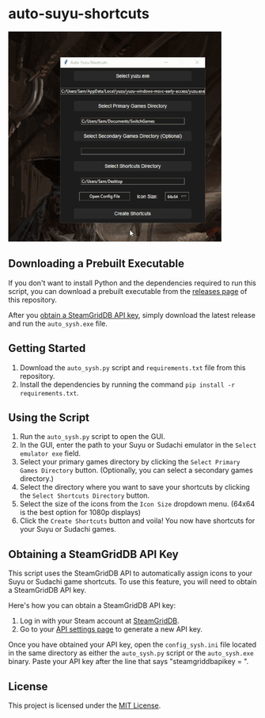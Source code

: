 # auto-suyu-shortcuts

![](https://github.com/nosekefik/auto-suyu-shortcuts/blob/main/example.gif)

## Downloading a Prebuilt Executable

If you don't want to install Python and the dependencies required to run this script, you can download a prebuilt executable from the [releases page](https://github.com/nosekefik/auto-suyu-shortcuts/releases) of this repository.

After you [obtain a SteamGridDB API key](#obtaining-a-steamgriddb-api-key), simply download the latest release and run the `auto_sysh.exe` file.

## Getting Started

1. Download the `auto_sysh.py` script and `requirements.txt` file from this repository.
2. Install the dependencies by running the command `pip install -r requirements.txt`.

## Using the Script

1. Run the `auto_sysh.py` script to open the GUI.
2. In the GUI, enter the path to your Suyu or Sudachi emulator in the `Select emulator exe` field.
3. Select your primary games directory by clicking the `Select Primary Games Directory` button. (Optionally, you can select a secondary games directory.)
4. Select the directory where you want to save your shortcuts by clicking the `Select Shortcuts Directory` button.
5. Select the size of the icons from the `Icon Size` dropdown menu. (64x64 is the best option for 1080p displays)
6. Click the `Create Shortcuts` button and voila! You now have shortcuts for your Suyu or Sudachi games.

## Obtaining a SteamGridDB API Key

This script uses the SteamGridDB API to automatically assign icons to your Suyu or Sudachi game shortcuts. To use this feature, you will need to obtain a SteamGridDB API key.

Here's how you can obtain a SteamGridDB API key:

1. Log in with your Steam account at [SteamGridDB](https://www.steamgriddb.com/).
2. Go to your [API settings page](https://www.steamgriddb.com/profile/preferences/api) to generate a new API key.

Once you have obtained your API key, open the `config_sysh.ini` file located in the same directory as either the `auto_sysh.py` script or the `auto_sysh.exe` binary. Paste your API key after the line that says "steamgriddbapikey = ".

## License

This project is licensed under the [MIT License](https://choosealicense.com/licenses/mit/).
